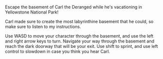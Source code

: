 Escape the basement of Carl the Deranged while he's vacationing in Yellowstone National Park!

Carl made sure to create the most labyrinthine basement that he could, so make sure to listen to my instructions.

Use WASD to move your character through the basement, and use the left and right arrow keys to turn.
Navigate your way through the basement and reach the dark doorway that will be your exit. 
Use shift to sprint, and use left control to slowdown in case you think you hear Carl.
